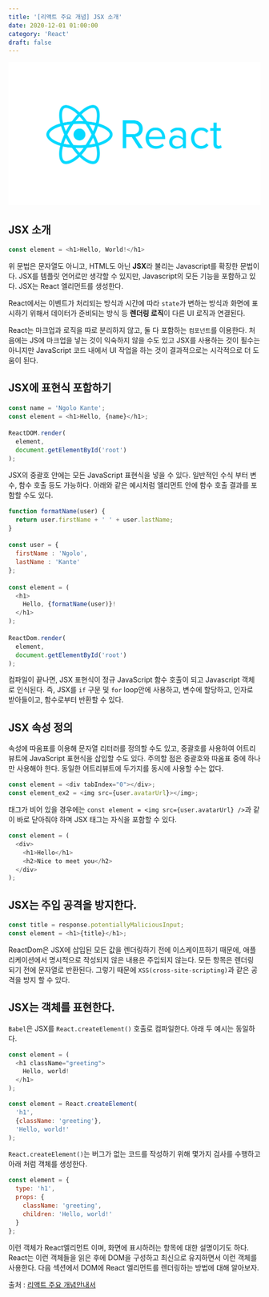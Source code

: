 ```yaml
---
title: '[리액트 주요 개념] JSX 소개'
date: 2020-12-01 01:00:00
category: 'React'
draft: false
---
```


![리액트](./images/react-logo.png)

## JSX 소개

```javascript
const element = <h1>Hello, World!</h1>
```
위 문법은 문자열도 아니고, HTML도 아닌 **JSX**라 불리는 Javascript를 확장한 문법이다. JSX를 템플릿 언어로만 생각할 수 있지만, Javascript의 모든 기능을 포함하고 있다. JSX는 React 엘리먼트를 생성한다.

React에서는 이벤트가 처리되는 방식과 시간에 따라 `state`가 변하는 방식과 화면에 표시하기 위해서 데이터가 준비되는 방식 등 **렌더링 로직**이 다른 UI 로직과 연결된다.

React는 마크업과 로직을 따로 분리하지 않고, 둘 다 포함하는 `컴포넌트`를 이용한다. 처음에는 JS에 마크업을 넣는 것이 익숙하지 않을 수도 있고 JSX를 사용하는 것이 필수는 아니지만 JavaScript 코드 내에서 UI 작업을 하는 것이 결과적으로는 시각적으로 더 도움이 된다.


## JSX에 표현식 포함하기 

```javascript
const name = 'Ngolo Kante';
const element = <h1>Hello, {name}</h1>;

ReactDOM.render(
  element,
  document.getElementById('root')
);
```
JSX의 중괄호 안에는 모든 JavaScript 표현식을 넣을 수 있다. 일반적인 수식 부터 변수, 함수 호출 등도 가능하다. 아래와 같은 예시처럼 엘리먼트 안에 함수 호출 결과를 포함할 수도 있다.

```javascript
function formatName(user) {
  return user.firstName + ' ' + user.lastName;
}

const user = {
  firstName : 'Ngolo',
  lastName : 'Kante'
};

const element = (
  <h1>
    Hello, {formatName(user)}!
  </h1>
);

ReactDom.render(
  element,
  document.getElementById('root')
);

```

컴파일이 끝나면, JSX 표현식이 정규 JavaScript 함수 호출이 되고 Javascript 객체로 인식된다. 즉, JSX를 `if` 구문 및 `for` loop안에 사용하고, 변수에 할당하고, 인자로 받아들이고, 함수로부터 반환할 수 있다.


## JSX 속성 정의

속성에 따옴표를 이용해 문자열 리터러를 정의할 수도 있고, 중괄호를 사용하여 어트리뷰트에 JavaScript 표현식을 삽입할 수도 있다. 주의할 점은 중괄호와 따옴표 중에 하나만 사용해야 한다. 동일한 어트리뷰트에 두가지를 동시에 사용할 수는 없다.

```javascript
const element = <div tabIndex="0"></div>;
const element_ex2 = <img src={user.avatarUrl}></img>; 
```
태그가 비어 있을 경우에는 `const element = <img src={user.avatarUrl} />`과 같이 바로 닫아줘야 하며 JSX 태그는 자식을 포함할 수 있다.

```javascript
const element = (
  <div>
    <h1>Hello</h1>
    <h2>Nice to meet you</h2>
  </div>
);
```

## JSX는 주입 공격을 방지한다.
```javascript
const title = response.potentiallyMaliciousInput;
const element = <h1>{title}</h1>;
```
ReactDom은 JSX에 삽입된 모든 값을 렌더링하기 전에 이스케이프하기 때문에, 애플리케이션에서 명시적으로 작성되지 않은 내용은 주입되지 않는다. 모든 항목은 렌더링 되기 전에 문자열로 반환된다. 그렇기 때문에 `XSS(cross-site-scripting)`과 같은 공격을 방지 할 수 있다.


## JSX는 객체를 표현한다.
`Babel`은 JSX를 `React.createElement()` 호출로 컴파일한다. 아래 두 예시는 동일하다.

```javascript
const element = (
  <h1 className="greeting">
    Hello, world!
  </h1>
);
```

```javascript
const element = React.createElement(
  'h1',
  {className: 'greeting'},
  'Hello, world!'
);
```
`React.createElement()`는 버그가 없는 코드를 작성하기 위해 몇가지 검사를 수행하고 아래 처럼 객체를 생성한다. 
```javascript
const element = {
  type: 'h1',
  props: {
    className: 'greeting',
    children: 'Hello, world!'
  }
};
```
이런 객체가 React엘리먼트 이며, 화면에 표시하려는 항목에 대한 설명이기도 하다. React는 이런 객체들을 읽은 후에 DOM을 구성하고 최신으로 유지하면서 이런 객체를 사용한다. 다음 섹션에서 DOM에 React 엘리먼트를 렌더링하는 방법에 대해 알아보자.


출처 : [리액트 주요 개념안내서](https://ko.reactjs.org/docs/hello-world.html)

